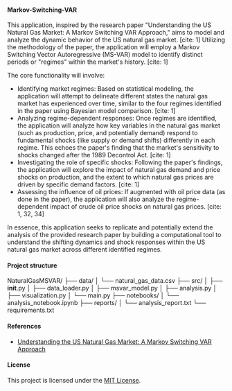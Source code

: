 #### Markov-Switching-VAR
This application, inspired by the research paper "Understanding the US Natural Gas Market: A Markov Switching VAR Approach," aims to model and analyze the dynamic behavior of the US natural gas market. [cite: 1] Utilizing the methodology of the paper, the application will employ a Markov Switching Vector Autoregressive (MS-VAR) model to identify distinct periods or "regimes" within the market's history. [cite: 1]

The core functionality will involve:

- Identifying market regimes: Based on statistical modeling, the application will attempt to delineate different states the natural gas market has experienced over time, similar to the four regimes identified in the paper using Bayesian model comparison. [cite: 1]
- Analyzing regime-dependent responses: Once regimes are identified, the application will analyze how key variables in the natural gas market (such as production, price, and potentially demand) respond to fundamental shocks (like supply or demand shifts) differently in each regime. This echoes the paper's finding that the market's sensitivity to shocks changed after the 1989 Decontrol Act. [cite: 1]
- Investigating the role of specific shocks: Following the paper's findings, the application will explore the impact of natural gas demand and price shocks on production, and the extent to which natural gas prices are driven by specific demand factors. [cite: 1]
- Assessing the influence of oil prices: If augmented with oil price data (as done in the paper), the application will also analyze the regime-dependent impact of crude oil price shocks on natural gas prices. [cite: 1, 32, 34]

In essence, this application seeks to replicate and potentially extend the analysis of the provided research paper by building a computational tool to understand the shifting dynamics and shock responses within the US natural gas market across different identified regimes.

#### Project structure
NaturalGasMSVAR/
├── data/
│ └── natural_gas_data.csv
├── src/
│ ├── __init__.py
│ ├── data_loader.py
│ ├── msvar_model.py
│ ├── analysis.py
│ ├── visualization.py
│ └── main.py
├── notebooks/
│ └── analysis_notebook.ipynb
├── reports/
│ └── analysis_report.txt
└── requirements.txt


#### References
- [Understanding the US Natural Gas Market: A Markov Switching VAR Approach](https://papers.ssrn.com/sol3/papers.cfm?abstract_id=3156000)

#### License
This project is licensed under the [MIT License](https://github.com/manuelmusngi/regime_switching_models/edit/main/LICENSE).
